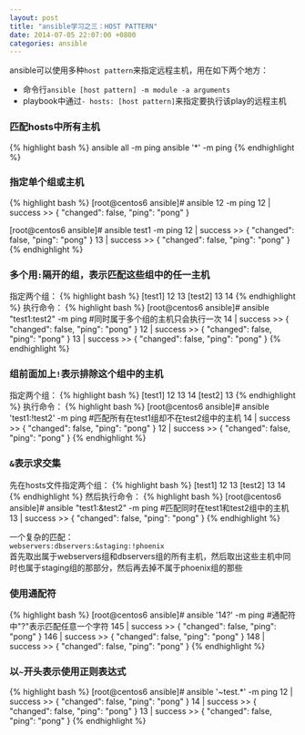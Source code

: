 ```yaml
---
layout: post
title: "ansible学习之三：HOST PATTERN"
date: 2014-07-05 22:07:00 +0800
categories: ansible
---
```


ansible可以使用多种`host pattern`来指定远程主机，用在如下两个地方：
+ 命令行`ansible [host pattern] -m module -a arguments`
+ playbook中通过`- hosts: [host pattern]`来指定要执行该play的远程主机

### 匹配hosts中所有主机
{% highlight bash %}
ansible all -m ping
ansible '*' -m ping
{% endhighlight %}
  
### 指定单个组或主机
{% highlight bash %}
[root@centos6 ansible]# ansible 12 -m ping
12 | success >> {
    "changed": false,
    "ping": "pong"
}

[root@centos6 ansible]# ansible test1 -m ping
12 | success >> {
    "changed": false,
    "ping": "pong"
}
13 | success >> {
    "changed": false,
    "ping": "pong"
}
{% endhighlight %}

### 多个用`:`隔开的组，表示匹配这些组中的任一主机
指定两个组：
{% highlight bash %}
[test1]
12
13
[test2]
13
14
{% endhighlight %}
执行命令：
{% highlight bash %}
[root@centos6 ansible]# ansible "test1:test2" -m ping               #同时属于多个组的主机只会执行一次
14 | success >> {
    "changed": false,
    "ping": "pong"
}
12 | success >> {
    "changed": false,
    "ping": "pong"
}
13 | success >> {
    "changed": false,
    "ping": "pong"
}
{% endhighlight %}

### 组前面加上`!`表示排除这个组中的主机
指定两个组：
{% highlight bash %}
[test1]
12
13
14
[test2]
13
{% endhighlight %}
执行命令：
{% highlight bash %}
[root@centos6 ansible]# ansible 'test1:!test2' -m ping          #匹配所有在test1组却不在test2组中的主机
14 | success >> {
    "changed": false,
    "ping": "pong"
}
12 | success >> {
    "changed": false,
    "ping": "pong"
}
{% endhighlight %}

### `&`表示求交集
先在hosts文件指定两个组：
{% highlight bash %}
[test1]
12
13
[test2]
13
14
{% endhighlight %}
然后执行命令：
{% highlight bash %}
[root@centos6 ansible]# ansible "test1:&test2" -m ping          #匹配同时在test1和test2组中的主机
13 | success >> {
    "changed": false,
    "ping": "pong"
}
{% endhighlight %}

一个复杂的匹配：  
`webservers:dbservers:&staging:!phoenix`  
首先取出属于webservers组和dbservers组的所有主机，然后取出这些主机中同时也属于staging组的那部分，然后再去掉不属于phoenix组的那些

### 使用通配符
{% highlight bash %}
[root@centos6 ansible]# ansible '14?' -m ping          #通配符中"?"表示匹配任意一个字符
145 | success >> {
    "changed": false,
    "ping": "pong"
}
146 | success >> {
    "changed": false,
    "ping": "pong"
}
148 | success >> {
    "changed": false,
    "ping": "pong"
}
{% endhighlight %}

### 以`~`开头表示使用正则表达式
{% highlight bash %}
[root@centos6 ansible]# ansible '~test.*' -m ping
12 | success >> {
    "changed": false,
    "ping": "pong"
}
14 | success >> {
    "changed": false,
    "ping": "pong"
}
13 | success >> {
    "changed": false,
    "ping": "pong"
}
{% endhighlight %}




